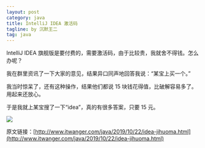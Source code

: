 ```yaml
---
layout: post
category: java
title: IntelliJ IDEA 激活码
tagline: by 沉默王二
tag: java
---
```


IntelliJ IDEA 旗舰版是要付费的，需要激活码，由于比较贵，我就舍不得钱。怎么办呢？

<!--more-->



我在群里资讯了一下大家的意见，结果异口同声地回答我说：“某宝上买一个。”

我当时惊呆了，还有这种操作，结果他们都说 15 块钱花得值，比破解容易多了。用起来还放心。

于是我就上某宝搜了一下“idea”，真的有很多答案，只要 15 元。

![](http://www.itmind.net/wp-content/uploads/2019/10/8465379fc58f63c53955f7dd9451ab67.png)

原文链接：[http://www.itwanger.com/java/2019/10/22/idea-jihuoma.html](http://www.itwanger.com/java/2019/10/22/idea-jihuoma.html)
